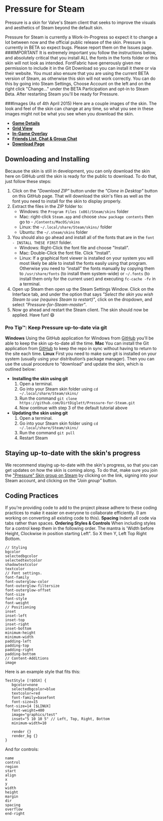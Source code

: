 Pressure for Steam
==================
Pressure is a skin for Valve's Steam client that seeks to improve the visuals and aesthetics of Steam beyond the default skin.

Pressure for Steam is currently a Work-In-Progress so expect it to change a lot between now and the official public release of the skin. Pressure is currently in BETA so expect bugs. Please report them on the Issues page.
###IMPORTANT
It is extremely important you follow the instructions below, and absolutely critical that you install ALL the fonts in the fonts folder or this skin will not look as intended. FontFabric have generously given me permission to include it in the Git Download so you can install it there or via their website.
You must also ensure that you are using the current BETA version of Steam, as otherwise this skin will not work correctly. You can do this by going into Steam Settings, Choose Account on the left and on the right click "Change..." under the BETA Participation and opt-in to Steam Beta. After restarting Steam you'll be ready for Pressure.

###Images (As of 4th April 2015)
Here are a couple images of the skin. The look and feel of the skin can change at any time, so what you see in these images might not be what you see when you download the skin.
* [**Game Details**](http://ns1.onteh.net.au/pressureskin/game-details.png)
* [**Grid View**](http://ns1.onteh.net.au/pressureskin/game-grid.png)
* [**In-Game Overlay**](http://ns1.onteh.net.au/pressureskin/overlay.png)
* [**Friends List, Chat & Group Chat**](http://ns1.onteh.net.au/pressureskin/friends-and-chat.png)
* [**Download Page**](http://ns1.onteh.net.au/pressureskin/downloads-page.png)
## Downloading and Installing
Because the skin is still in development, you can only download the skin here on GitHub until the skin is ready for the public to download.  To do that, just follow these steps:

1. Click on the *"Download ZIP"* button under the *"Clone in Desktop"* button on this GitHub page. That will download the skin's files as well as the font you need to install for the skin to display properly.
2. Extract the files in the ZIP folder to:
	* Windows: the `Program Files (x86)/Steam/skins` folder
	* Mac: right-click `Steam.app` and choose `show package contents` then go to - `/Contents/MacOS/skins`
	* Linux: the `~/.local/share/Steam/skins/` folder
   * Ubuntu: the `~/.steam/skins` folder
3. You should also go ahead and install all of the fonts that are in the `font - INSTALL THESE FIRST` folder.
	* Windows: Right-Click the font file and choose "Install".
	* Mac: Double-Click the font file. Click "Install".
	* Linux: If a graphical font viewer is installed on your system you will most likely be able to install the fonts easily using that program. Otherwise you need to “install” the fonts manually by copying them to `/usr/share/fonts` (to install them system-wide) or `~/.fonts` (to install them only for the current user) and executing `fc-cache -fv` in a terminal.
4. Open up Steam then open up the Steam Settings Window. Click on the Interface tab, and under the option that says *"Select the skin you wish Steam to use (requires Steam to restart)"*, click on the dropdown, and select *"Pressure-for-Steam-master"*.
5. Now go ahead and restart the Steam client. The skin should now be applied. Have fun! :smile:
### Pro Tip™: Keep Pressure up-to-date via git
**Windows**
Using the GitHub application for Windows from [GitHub](https://windows.github.com) you'll be able to keep the skin up-to-date all the time.
**Mac**
You can install the Git application from [GitHub](https://mac.github.com) to keep the repo in sync without having to return to the site each time.
**Linux**
First you need to make sure git is installed on your system (usually using your distribution’s package manager). Then you can use the usual procedure to “download” and update the skin, which is outlined below:
- **Installing the skin using git**
   1. Open a terminal.
   2. Go into your Steam skin folder using `cd ~/.local/share/Steam/skins/`
   3. Run the command `git clone https://github.com/DirtDiglett/Pressure-for-Steam.git`
   4. Now continue with step 3 of the default tutorial above
- **Updating the skin using git**
   1. Open a terminal.
   2. Go into your Steam skin folder using `cd ~/.local/share/Steam/skins/`
   3. Run the command `git pull`
   4. Restart Steam
  

## Staying up-to-date with the skin's progress
We recommend staying up-to-date with the skin's progress, so that you can get updates on how the skin is coming along. To do that, make sure you join the ["Pressure" Skin group on Steam](http://steamcommunity.com/groups/pressureskin) by clicking on the link, signing into your Steam account, and clicking on the *"Join group"* button.


## Coding Practices
If you're providing code to add to the project please adhere to these coding practices to make it easier on everyone to collaborate efficiently. (I am working on converting all existing code to this).
**Spacing**
Indent all code via tabs rather than spaces.
**Ordering Styles & Controls**
When including styles for a control keep them in the following order. The mantra is 'Width before Height, Clockwise in position starting Left". So X then Y, Left Top Right Bottom.
```
// Styling
bgcolor
selectedbgcolor
selectedtextcolor
shadowtextcolor
textcolor
// Font settings.
font-family
font-outerglow-color
font-outerglow-filtersize
font-outerglow-offset
font-size
font-style
font-weight
// Positioning
inset
inset-left
inset-top
inset-right
inset-bottom
minimum-height
minimum-width
padding-left
padding-top
padding-right
padding-bottom
// Content-Additions
image
```
Here is an example style that fits this:
```
TestStyle [!$OSX] {
   bgcolor=none
   selectedbgcolor=blue
   textcolor=red
   font-family=basefont
   font-size=15
font-size=14 [$LINUX]
   font-weight=400
   image="graphics/test"
   inset="5 10 10 5" // Left, Top, Right, Bottom
   minimum-width=10
  
   render {}  
   render_bg {}
}
```
And for controls:
````
name
control
region
start
align
x
y
width
height
margin
dir
spacing
overflow
end-right
````
